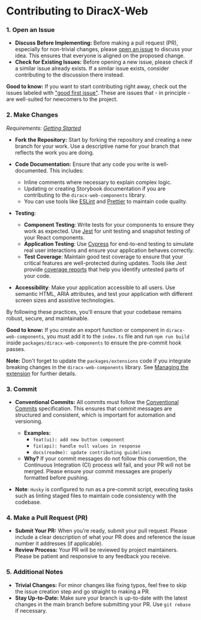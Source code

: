 # Contributing to DiracX-Web

### 1. Open an Issue

- **Discuss Before Implementing:** Before making a pull request (PR), especially for non-trivial changes, please [open an issue](https://github.com/DIRACGrid/diracx-web/issues) to discuss your idea. This ensures that everyone is aligned on the proposed change.
- **Check for Existing Issues:** Before opening a new issue, please check if a similar issue already exists. If a similar issue exists, consider contributing to the discussion there instead.

**Good to know:** If you want to start contributing right away, check out the issues labeled with ["good first issue"](https://github.com/DIRACGrid/diracx-web/labels/good%20first%20issue). These are issues that - in principle - are well-suited for newcomers to the project.

### 2. Make Changes

*Requirements: [Getting Started](get_started.md)*

- **Fork the Repository:** Start by forking the repository and creating a new branch for your work. Use a descriptive name for your branch that reflects the work you are doing.

- **Code Documentation:** Ensure that any code you write is well-documented. This includes:
  - Inline comments where necessary to explain complex logic.
  - Updating or creating Storybook documentation if you are contributing to the `diracx-web-components` library.
  - You can use tools like [ESLint](https://eslint.org/) and [Prettier](https://prettier.io/) to maintain code quality.

- **Testing**:

  - **Component Testing**: Write tests for your components to ensure they work as expected. Use [Jest](https://jestjs.io/) for unit testing and snapshot testing of your React components.
  - **Application Testing**: Use [Cypress](https://www.cypress.io/) for end-to-end testing to simulate real user interactions and ensure your application behaves correctly.
  - **Test Coverage**: Maintain good test coverage to ensure that your critical features are well-protected during updates. Tools like Jest provide [coverage reports](https://jestjs.io/docs/code-coverage) that help you identify untested parts of your code.


- **Accessibility**: Make your application accessible to all users. Use semantic HTML, ARIA attributes, and test your application with different screen sizes and assistive technologies.

By following these practices, you'll ensure that your codebase remains robust, secure, and maintainable.

**Good to know:** If you create an export function or component in `diracx-web-components`, you must add it to the `index.ts` file and run `npm run build` inside `packages/diracx-web-components` to ensure the pre-commit hook passes.

**Note:** Don't forget to update the `packages/extensions` code if you integrate breaking changes in the `diracx-web-components` library. See [Managing the extension](manage_extension.md) for further details. 

### 3. Commit

- **Conventional Commits:** All commits must follow the [Conventional Commits](https://www.conventionalcommits.org/) specification. This ensures that commit messages are structured and consistent, which is important for automation and versioning.
  - **Examples:**
    - `feat(ui): add new button component`
    - `fix(api): handle null values in response`
    - `docs(readme): update contributing guidelines`
  - **Why?** If your commit messages do not follow this convention, the Continuous Integration (CI) process will fail, and your PR will not be merged. Please ensure your commit messages are properly formatted before pushing.

- **Note**: `Husky` is configured to run as a pre-commit script, executing tasks such as linting staged files to maintain code consistency with the codebase.


### 4. Make a Pull Request (PR)

- **Submit Your PR:** When you’re ready, submit your pull request. Please include a clear description of what your PR does and reference the issue number it addresses (if applicable).
- **Review Process:** Your PR will be reviewed by project maintainers. Please be patient and responsive to any feedback you receive.

### 5. Additional Notes

- **Trivial Changes:** For minor changes like fixing typos, feel free to skip the issue creation step and go straight to making a PR.
- **Stay Up-to-Date:** Make sure your branch is up-to-date with the latest changes in the main branch before submitting your PR. Use `git rebase` if necessary.